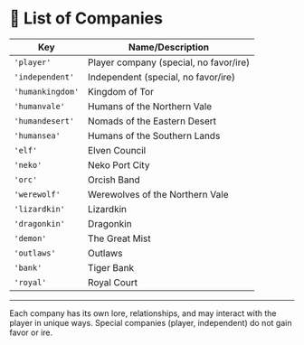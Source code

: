 # 🏢 List of Companies

| Key             | Name/Description                        |
|-----------------|-----------------------------------------|
| `'player'`      | Player company (special, no favor/ire)   |
| `'independent'` | Independent (special, no favor/ire)      |
| `'humankingdom'`| Kingdom of Tor                          |
| `'humanvale'`   | Humans of the Northern Vale              |
| `'humandesert'` | Nomads of the Eastern Desert             |
| `'humansea'`    | Humans of the Southern Lands             |
| `'elf'`         | Elven Council                            |
| `'neko'`        | Neko Port City                           |
| `'orc'`         | Orcish Band                              |
| `'werewolf'`    | Werewolves of the Northern Vale          |
| `'lizardkin'`   | Lizardkin                                |
| `'dragonkin'`   | Dragonkin                                |
| `'demon'`       | The Great Mist                           |
| `'outlaws'`     | Outlaws                                  |
| `'bank'`        | Tiger Bank                               |
| `'royal'`       | Royal Court                              |

---

Each company has its own lore, relationships, and may interact with the player in unique ways. Special companies (player, independent) do not gain favor or ire.
